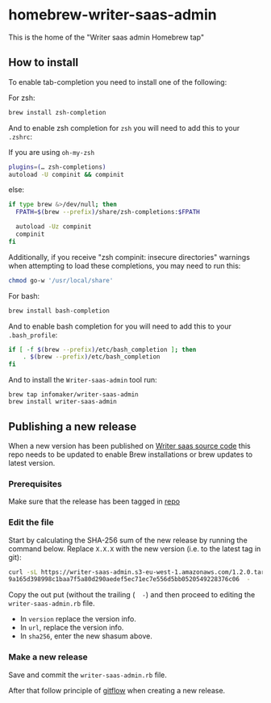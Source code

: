 # homebrew-writer-saas-admin

This is the home of the "Writer saas admin Homebrew tap"

## How to install

To enable tab-completion you need to install one of the following:

For zsh:

```bash
brew install zsh-completion
```

And to enable zsh completion for `zsh` you will need to add this to your `.zshrc`:

If you are using `oh-my-zsh`

```bash
plugins=(… zsh-completions)
autoload -U compinit && compinit
```

else:

```bash
if type brew &>/dev/null; then
  FPATH=$(brew --prefix)/share/zsh-completions:$FPATH

  autoload -Uz compinit
  compinit
fi
```

Additionally, if you receive "zsh compinit: insecure directories" warnings when attempting
to load these completions, you may need to run this:

```bash
chmod go-w '/usr/local/share'
```

For bash:

```bash
brew install bash-completion
```

And to enable bash completion for you will need to add this to your `.bash_profile`:

```bash
if [ -f $(brew --prefix)/etc/bash_completion ]; then
    . $(brew --prefix)/etc/bash_completion
fi
```

And to install the `Writer-saas-admin` tool run:

```
brew tap infomaker/writer-saas-admin
brew install writer-saas-admin
```

## Publishing a new release

When a new version has been published on [Writer saas source code](https://bitbucket.org/infomaker/writer-saas-admin/) this repo needs to be updated to enable Brew installations or brew updates to latest version.

### Prerequisites

Make sure that the release has been tagged in [repo](https://bitbucket.org/infomaker/writer-saas-admin/)

### Edit the file

Start by calculating the SHA-256 sum of the new release by running the command below.
Replace `X.X.X` with the new version (i.e. to the latest tag in git):

```bash
curl -sL https://writer-saas-admin.s3-eu-west-1.amazonaws.com/1.2.0.tar.gz | shasum -a 256
9a165d398998c1baa7f5a80d290aedef5ec71ec7e556d5bb0520549228376c06  -
```

Copy the out put (without the trailing (`  -`) and then proceed to editing the `writer-saas-admin.rb` file.

- In `version` replace the version info.
- In `url`, replace the version info.
- In `sha256`, enter the new shasum above.

### Make a new release

Save and commit the `writer-saas-admin.rb` file.

After that follow principle of [gitflow](https://www.atlassian.com/git/tutorials/comparing-workflows/gitflow-workflow) when creating a new release.
